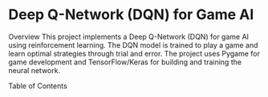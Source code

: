 # Deep Q-Network (DQN) for Game AI
Overview
This project implements a Deep Q-Network (DQN) for game AI using reinforcement learning. The DQN model is trained to play a game and learn optimal strategies through trial and error. The project uses Pygame for game development and TensorFlow/Keras for building and training the neural network.

Table of Contents
